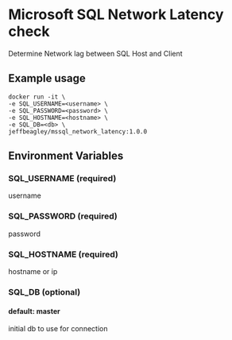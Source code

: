 # Microsoft SQL Network Latency check

Determine Network lag between SQL Host and Client

## Example usage

    docker run -it \
    -e SQL_USERNAME=<username> \
    -e SQL_PASSWORD=<password> \
    -e SQL_HOSTNAME=<hostname> \
    -e SQL_DB=<db> \
    jeffbeagley/mssql_network_latency:1.0.0

## Environment Variables

### SQL_USERNAME (required)

username

### SQL_PASSWORD (required)

password

### SQL_HOSTNAME (required)

hostname or ip

### SQL_DB (optional)

#### default: master

initial db to use for connection
